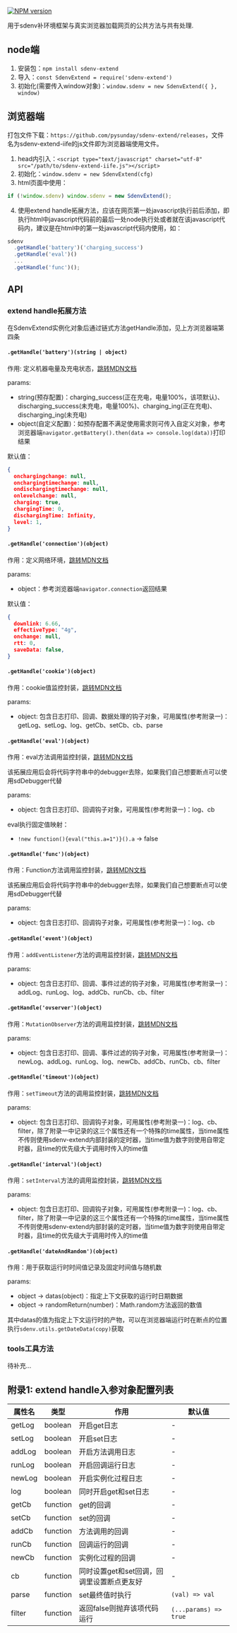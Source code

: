 [![NPM version](https://badge.fury.io/js/sdenv-extend.svg)](http://badge.fury.io/js/sdenv-extend)

用于sdenv补环境框架与真实浏览器加载网页的公共方法与共有处理.

## node端

1. 安装包：`npm install sdenv-extend`
2. 导入：`const SdenvExtend = require('sdenv-extend')`
3. 初始化(需要传入window对象)：`window.sdenv = new SdenvExtend({ }, window)`

## 浏览器端

打包文件下载：`https://github.com/pysunday/sdenv-extend/releases`，文件名为sdenv-extend-iife的js文件即为浏览器端使用文件。

1. head内引入：`<script type="text/javascript" charset="utf-8" src="/path/to/sdenv-extend-iife.js"></script>`
2. 初始化：`window.sdenv = new SdenvExtend(cfg)`
3. html页面中使用：
```javascript
if (!window.sdenv) window.sdenv = new SdenvExtend();
```
4. 使用extend handle拓展方法，应该在网页第一处javascript执行前后添加，即执行html中javascript代码前的最后一处node执行处或者就在该javascript代码内，建议是在html中的第一处javascript代码内使用，如：
```javascript
sdenv
  .getHandle('battery')('charging_success')
  .getHandle('eval')()
  ...
  .getHandle('func')();
```

## API

### extend handle拓展方法

在SdenvExtend实例化对象后通过链式方法getHandle添加，见上方浏览器端第四条

#### `.getHandle('battery')(string | object)`

作用: 定义机器电量及充电状态，[跳转MDN文档](https://developer.mozilla.org/en-US/docs/Web/API/Navigator/getBattery)

params:
  * string(预存配置)：charging_success(正在充电，电量100%，该项默认)、discharging_success(未充电，电量100%)、charging_ing(正在充电)、discharging_ing(未充电)
  * object(自定义配置)：如预存配置不满足使用需求则可传入自定义对象，参考浏览器端`navigator.getBattery().then(data => console.log(data))`打印结果

默认值：

```json
{
  onchargingchange: null,
  onchargingtimechange: null,
  ondischargingtimechange: null,
  onlevelchange: null,
  charging: true,
  chargingTime: 0,
  dischargingTime: Infinity,
  level: 1,
}
```

#### `.getHandle('connection')(object)`

作用：定义网络环境，[跳转MDN文档](https://developer.mozilla.org/en-US/docs/Web/API/Navigator/connection)

params:
  * object：参考浏览器端`navigator.connection`返回结果

默认值：

```json
{
  downlink: 6.66,
  effectiveType: "4g",
  onchange: null,
  rtt: 0,
  saveData: false,
}
```

#### `.getHandle('cookie')(object)`

作用：cookie值监控封装，[跳转MDN文档](https://developer.mozilla.org/en-US/docs/Web/API/Document/cookie)

params:
  * object: 包含日志打印、回调、数据处理的钩子对象，可用属性(参考附录一)：getLog、setLog、log、getCb、setCb、cb、parse

#### `.getHandle('eval')(object)`

作用：eval方法调用监控封装，[跳转MDN文档](https://developer.mozilla.org/en-US/docs/Web/JavaScript/Reference/Global_Objects/eval)

该拓展应用后会将代码字符串中的debugger去除，如果我们自己想要断点可以使用sdDebugger代替

params:
  * object: 包含日志打印、回调钩子对象，可用属性(参考附录一)：log、cb

eval执行固定值映射：
  * `!new function(){eval("this.a=1")}().a` -> false

#### `.getHandle('func')(object)`

作用：Function方法调用监控封装，[跳转MDN文档](https://developer.mozilla.org/en-US/docs/Web/JavaScript/Reference/Global_Objects/Function)

该拓展应用后会将代码字符串中的debugger去除，如果我们自己想要断点可以使用sdDebugger代替

params:
  * object: 包含日志打印、回调钩子对象，可用属性(参考附录一)：log、cb

#### `.getHandle('event')(object)`

作用：`addEventListener`方法的调用监控封装，[跳转MDN文档](https://developer.mozilla.org/en-US/docs/Web/API/EventTarget/addEventListener)

params:
  * object: 包含日志打印、回调、事件过滤的钩子对象，可用属性(参考附录一)：addLog、runLog、log、addCb、runCb、cb、filter

#### `.getHandle('ovserver')(object)`

作用：`MutationObserver`方法的调用监控封装，[跳转MDN文档](https://developer.mozilla.org/en-US/docs/Web/API/MutationObserver)

params:
  * object: 包含日志打印、回调、事件过滤的钩子对象，可用属性(参考附录一)：newLog、addLog、runLog、log、newCb、addCb、runCb、cb、filter

#### `.getHandle('timeout')(object)`

作用：`setTimeout`方法的调用监控封装，[跳转MDN文档](https://developer.mozilla.org/en-US/docs/Web/API/setTimeout)

params:
  * object: 包含日志打印、回调钩子对象，可用属性(参考附录一)：log、cb、filter，除了附录一中记录的这三个属性还有一个特殊的time属性，当time属性不传则使用sdenv-extend内部封装的定时器，当time值为数字则使用自带定时器，且time的优先级大于调用时传入的time值

#### `.getHandle('interval')(object)`

作用：`setInterval`方法的调用监控封装，[跳转MDN文档](https://developer.mozilla.org/en-US/docs/Web/API/setInterval)

params:
  * object: 包含日志打印、回调钩子对象，可用属性(参考附录一)：log、cb、filter，除了附录一中记录的这三个属性还有一个特殊的time属性，当time属性不传则使用sdenv-extend内部封装的定时器，当time值为数字则使用自带定时器，且time的优先级大于调用时传入的time值

#### `.getHandle('dateAndRandom')(object)`

作用：用于获取运行时时间值记录及固定时间值与随机数

params:
  * object -> datas(object)：指定上下文获取的运行时日期数据
  * object -> randomReturn(number)：Math.random方法返回的数值

其中datas的值为指定上下文运行时的产物，可以在浏览器端运行时在断点的位置执行`sdenv.utils.getDateData(copy)`获取

### tools工具方法

待补充...

## 附录1: extend handle入参对象配置列表

属性名 | 类型 | 作用 | 默认值
------ | ---- | ---- | ------
getLog | boolean | 开启get日志 | -
setLog | boolean | 开启set日志 | -
addLog | boolean | 开启方法调用日志 | -
runLog | boolean | 开启回调运行日志 | -
newLog | boolean | 开启实例化过程日志 | -
log | boolean | 同时开启get和set日志 | -
getCb | function | get的回调 | -
setCb | function | set的回调 | -
addCb | function | 方法调用的回调 | -
runCb | function | 回调运行的回调 | -
newCb | function | 实例化过程的回调 | -
cb | function | 同时设置get和set回调，回调里设置断点更友好 | -
parse | function | set最终值时执行 | `(val) => val`
filter | function | 返回false则抛弃该项代码运行 | `(...params) => true`
